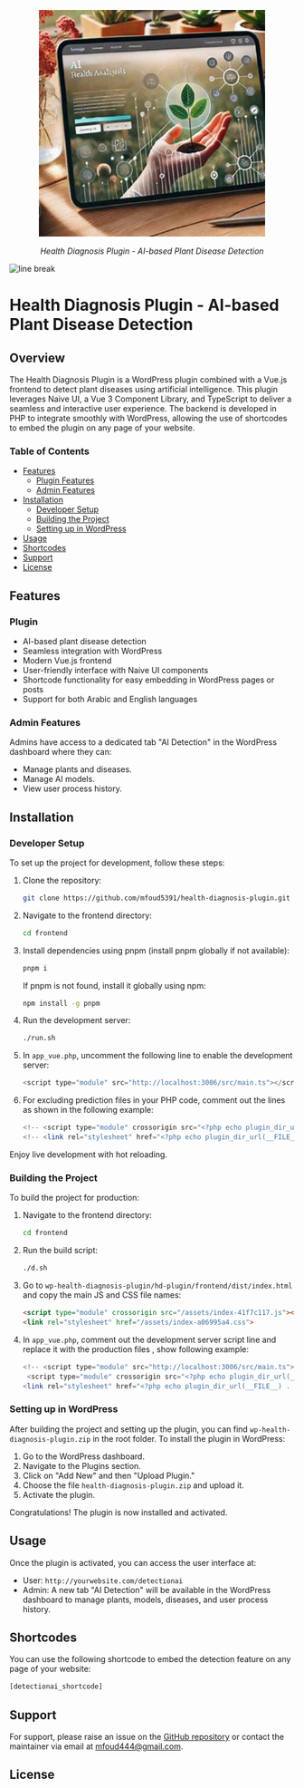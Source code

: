 <div id="top">

<p align="center">
  <img src="./logo.jpeg" alt="ReadmeAI Logo" width="400px" height="400px">
</p>

<p align="center">
  <em>Health Diagnosis Plugin - AI-based Plant Disease Detection</em>
</p>

</div>

<img src="https://raw.githubusercontent.com/eli64s/readme-ai/eb2a0b4778c633911303f3c00f87874f398b5180/docs/docs/assets/svg/line-gradient.svg" alt="line break" width="100%" height="3px">


# Health Diagnosis Plugin - AI-based Plant Disease Detection

## Overview
The Health Diagnosis Plugin is a WordPress plugin combined with a Vue.js frontend to detect plant diseases using artificial intelligence. This plugin leverages Naive UI, a Vue 3 Component Library, and TypeScript to deliver a seamless and interactive user experience. The backend is developed in PHP to integrate smoothly with WordPress, allowing the use of shortcodes to embed the plugin on any page of your website.

### Table of Contents
- [Features](#features)
  - [Plugin Features](#plugin-features)
  - [Admin Features](#admin-features)
- [Installation](#installation)
  - [Developer Setup](#developer-setup)
  - [Building the Project](#building-the-project)
  - [Setting up in WordPress](#setting-up-in-wordpress)
- [Usage](#usage)
- [Shortcodes](#shortcodes)
- [Support](#support)
- [License](#license)




## Features

### Plugin

- AI-based plant disease detection
- Seamless integration with WordPress
- Modern Vue.js frontend
- User-friendly interface with Naive UI components
- Shortcode functionality for easy embedding in WordPress pages or posts
- Support for both Arabic and English languages

### Admin Features

Admins have access to a dedicated tab "AI Detection" in the WordPress dashboard where they can:

- Manage plants and diseases.
- Manage AI models.
- View user process history.


## Installation

### Developer Setup
To set up the project for development, follow these steps:

1. Clone the repository:
   ```sh
   git clone https://github.com/mfoud5391/health-diagnosis-plugin.git
   ```
2. Navigate to the frontend directory:
   ```sh
   cd frontend
   ```
3. Install dependencies using pnpm (install pnpm globally if not available):
   ```sh
   pnpm i
   ```
   If pnpm is not found, install it globally using npm:
   ```sh
   npm install -g pnpm
   ```
4. Run the development server:
   ```sh
   ./run.sh
   ```
5. In `app_vue.php`, uncomment the following line to enable the development server:
   ```php
   <script type="module" src="http://localhost:3006/src/main.ts"></script>
   ```
6. For excluding prediction files in your PHP code, comment out the lines as shown in the following example:
   ```php
   <!-- <script type="module" crossorigin src="<?php echo plugin_dir_url(__FILE__) . 'frontend/dist/assets/index-41f7c117.js' ?>"></script> -->
   <!-- <link rel="stylesheet" href="<?php echo plugin_dir_url(__FILE__) . 'frontend/dist/assets/index-a06995a4.css'; ?>"> -->


Enjoy live development with hot reloading.

### Building the Project
To build the project for production:

1. Navigate to the frontend directory:
   ```sh
   cd frontend
   ```
2. Run the build script:
   ```sh
   ./d.sh
   ```
3. Go to `wp-health-diagnosis-plugin/hd-plugin/frontend/dist/index.html` and copy the main JS and CSS file names:
   ```html
   <script type="module" crossorigin src="/assets/index-41f7c117.js"></script>
   <link rel="stylesheet" href="/assets/index-a06995a4.css">
   ```
4. In `app_vue.php`, comment out the development server script line and replace it with the production files , show following example:
   ```php
   <!-- <script type="module" src="http://localhost:3006/src/main.ts"></script> -->
    <script type="module" crossorigin src="<?php echo plugin_dir_url(__FILE__) . 'frontend/dist/assets/index-41f7c117.js' ?>"></script>
   <link rel="stylesheet" href="<?php echo plugin_dir_url(__FILE__) . 'frontend/dist/assets/index-a06995a4.css'; ?>
   ```

### Setting up in WordPress
After building the project and setting up the plugin, you can find `wp-health-diagnosis-plugin.zip` in the root folder. To install the plugin in WordPress:

1. Go to the WordPress dashboard.
2. Navigate to the Plugins section.
3. Click on "Add New" and then "Upload Plugin."
4. Choose the file `health-diagnosis-plugin.zip` and upload it.
5. Activate the plugin.

Congratulations! The plugin is now installed and activated.

## Usage
Once the plugin is activated, you can access the user interface at:
- User: `http://yourwebsite.com/detectionai`
- Admin: A new tab "AI Detection" will be available in the WordPress dashboard to manage plants, models, diseases, and user process history.

## Shortcodes
You can use the following shortcode to embed the detection feature on any page of your website:
```sh
[detectionai_shortcode]
```

## Support
For support, please raise an issue on the [GitHub repository](<repository-url>) or contact the maintainer via email at [mfoud444@gmail.com](mailto:mfoud444@gmail.com).


## License
<!-- This project is licensed under the MIT License. See the LICENSE file for details. -->
```

